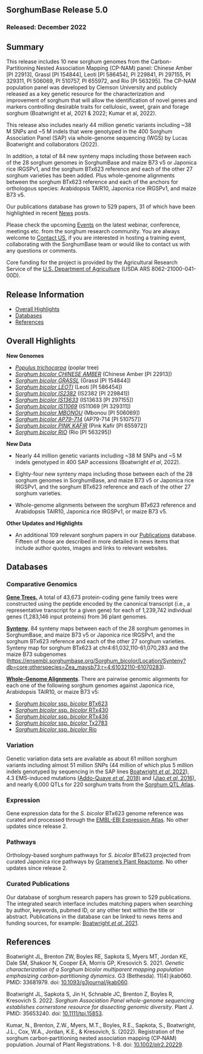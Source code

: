 ## SorghumBase Release 5.0
### Released: December 2022
## Summary

This release includes 10 new sorghum genomes from the Carbon-Partitioning Nested Association Mapping (CP-NAM) panel: Chinese Amber [PI 22913], Grassl [PI 154844], Leoti [PI 586454], PI 229841, PI 297155, PI 329311, PI 506069, PI 510757, PI 655972, and Rio [PI 563295]. 
The CP-NAM population panel was developed by Clemson University and publicly released as a key genetic resource for the characterization and improvement of sorghum that will allow the identification of novel genes and markers controlling desirable traits for cellulosic, sweet, grain and forage sorghum (Boatwright et al, 2021 & 2022; Kumar et al, 2022).

This release also includes nearly 44 million genetic variants including ~38 M SNPs and ~5 M indels that were genotyped in the 400 Sorghum Association Panel (SAP) via whole-genome sequencing (WGS) by Lucas Boatwright and collaborators (2022).

In addition, a total of 84 new synteny maps including those between each of the 28 sorghum genomes in SorghumBase and maize B73 v5 or Japonica rice IRGSPv1, and the sorghum BTx623 reference and each of the other 27 sorghum varieties has been added. 
Plus whole-genome alignments between the sorghum BTx623 reference and each of the anchors for orthologous species: Arabidopsis TAIR10, Japonica rice IRGSPv1, and maize B73 v5.

Our publications database has grown to 529 papers, 31 of which have been highlighted in recent [News](https://www.sorghumbase.org/posts?categories=research-highlights) posts. 

Please check the upcoming [Events](https://www.sorghumbase.org/events) on the latest webinar, conference, meetings etc. from the sorghum research community. You are always welcome to [Contact US](https://www.sorghumbase.org/contact), if you are interested in hosting a training event, collaborating with the SorghumBase team or would like to contact us with any questions or comments. 

Core funding for the project is provided by the Agricultural Research Service of the [U.S. Department of Agriculture](http://www.usda.gov/) (USDA ARS 8062-21000-041-00D).

## Release Information
- [Overall Highlights](#overall-highlights-5)
- [Databases](#databases-5)
- [References](#references-5)

## Overall Highlights

**New Genomes**

- [_Populus trichocarpa_](https://ensembl.sorghumbase.org/Populus_trichocarpa) (poplar tree)
- [_Sorghum bicolor CHINESE AMBER_](https://ensembl.sorghumbase.org/Sorghum_chineseamber) (Chinese Amber [PI 22913])
- [_Sorghum bicolor GRASSL_](https://ensembl.sorghumbase.org/Sorghum_chineseamber) (Grassl [PI 154844])
- [_Sorghum bicolor LEOTI_](https://ensembl.sorghumbase.org/Sorghum_chineseamber) (Leoti [PI 586454])
- [_Sorghum bicolor IS2382_](https://ensembl.sorghumbase.org/Sorghum_chineseamber) (IS2382 [PI 229841])
- [_Sorghum bicolor  IS13633_](https://ensembl.sorghumbase.org/Sorghum_chineseamber) (IS13633 [PI 297155])
- [_Sorghum bicolor IS11069_](https://ensembl.sorghumbase.org/Sorghum_chineseamber) (IS11069 [PI 329311])
- [_Sorghum bicolor MBONOU_](https://ensembl.sorghumbase.org/Sorghum_chineseamber) (Mbonou [PI 506069])
- [_Sorghum bicolor AP79-714_](https://ensembl.sorghumbase.org/Sorghum_chineseamber) (AP79-714 [PI 510757])
- [_Sorghum bicolor PINK KAFIR_](https://ensembl.sorghumbase.org/Sorghum_chineseamber) (Pink Kafir [PI 655972])
- [_Sorghum bicolor RIO_](https://ensembl.sorghumbase.org/Sorghum_chineseamber) (Rio [PI 563295])


**New Data**

- Nearly 44 million genetic variants including ~38 M SNPs and ~5 M indels genotyped in 400 SAP accessions (Boatwright _et al_, 2022).

- Eighty-four new synteny maps including those between each of the 28 sorghum genomes in SorghumBase, and maize B73 v5 or Japonica rice IRGSPv1, and the sorghum BTx623 reference and each of the other 27 sorghum varieties.

- Whole-genome alignments between the sorghum BTx623 reference and Arabidopsis TAIR10, Japonica rice IRGSPv1, or maize B73 v5.

**Other Updates and Highlights**

- An additional 109 relevant sorghum papers in our [Publications](https://www.sorghumbase.org/publications) database. Fifteen of those are described in more detailed in news items that include author quotes, images and links to relevant websites.


## Databases
### Comparative Genomics

[**Gene Trees.**](https://ensembl.sorghumbase.org/prot_tree_stats.html) A total of
43,673 protein-coding gene family trees were constructed using the peptide encoded by
the canonical transcript (i.e., a representative transcript for a given gene) for each
of 1,239,742 individual genes (1,283,146 input proteins) from 36 plant genomes.

[**Synteny**](https://ensembl.sorghumbase.org/compara_analyses.html).
84 synteny maps between each of the 28 sorghum genomes in SorghumBase, and maize B73 v5 or Japonica rice IRGSPv1, and the sorghum BTx623 reference and each of the other 27 sorghum varieties. Synteny map for sorghum BTx623 at chr4:61,032,110-61,070,283 and the maize B73 subgenomes (https://ensembl.sorghumbase.org/Sorghum_bicolor/Location/Synteny?db=core;otherspecies=Zea_maysb73;r=4:61032110-61070283).

[**Whole-Genome Alignments**](https://ensembl.sorghumbase.org/compara_analyses.html).
There are pairwise genomic alignments for each one of the following sorghum genomes against Japonica rice, Arabidopsis TAIR10, or maize B73 v5:

- [_Sorghum bicolor_ ssp. _bicolor_ BTx623](https://ensembl.sorghumbase.org/Sorghum_bicolor/Location/Compara_Alignments/Image?align=1;db=core;otherspecies=Zea_maysb73;r=4:41625307-41663480;time=1668636258419.419)
- [_Sorghum bicolor_ ssp. _bicolor_ RTx430](https://ensembl.sorghumbase.org/sorghum_tx430nano/Location/Compara_Alignments/Image?align=30;db=core;r=Scaffold_2:9298671-9344179)
- [_Sorghum bicolor_ ssp. _bicolor_ RTx436](https://ensembl.sorghumbase.org/sorghum_tx436pac/Location/Compara_Alignments/Image?align=29;db=core;r=4:40945993-40992222)
- [_Sorghum bicolor_ ssp. _bicolor_ Tx2783](https://ensembl.sorghumbase.org/sorghum_tx2783pac/Location/Compara_Alignments/Image?align=28;db=core;r=4:38544936-38590672)
- [_Sorghum bicolor_ ssp. _bicolor_ Rio](https://ensembl.sorghumbase.org/sorghum_rio/Location/Compara_Alignments/Image?align=31;db=core;r=4:37447216-37493025)


### Variation

Genetic variation data sets are available as about 61 million sorghum variants including
almost 51 million SNPs (44 million of which plus 5 million indels genotyped by sequencing
in the SAP lines [Boatwright _et al_, 2022](https://www.sorghumbase.org/post/whole-genome-sequencing-of-400-sorghum-association-panel-sap-accessions-establishes-a-crucial-resource-for-dissecting-genomic-diversity-in-sorghum)), 
4.3 EMS-induced mutations [(Addo-Quaye _et al_, 2018)](https://www.sorghumbase.org/paper/19942) and [(Jiao _et al_, 2016)](https://sorghumbase.org/paper/a-sorghum-mutant-resource-as-an-efficient-platform-for-gene-discovery-in-grasses), 
and nearly 6,000 QTLs for 220 sorghum traits from the [Sorghum QTL Atlas](https://aussorgm.org.au/).

### Expression

Gene expression data for the _S. bicolor_ BTx623 genome reference was curated and
processed through the [EMBL-EBI Expression Atlas](https://www.ebi.ac.uk/gxa/plant/experiments). No other updates since release 2.

### Pathways

Orthology-based sorghum pathways for _S. bicolor_ BTx623 projected from curated Japonica rice pathways by [Gramene’s Plant Reactome](https://plantreactome.gramene.org/). No other updates since release 2.

### Curated Publications

Our database of sorghum research papers has grown to 529 publications. The integrated search interface includes matching papers when searching by author, keywords, pubmed ID, or any other text within the title or abstract. 
Publications in the database can be linked to news items and funding sources, for example: [Boatwright _et al_, 2021](https://www.sorghumbase.org/post/whole-genome-sequencing-of-400-sorghum-association-panel-sap-accessions-establishes-a-crucial-resource-for-dissecting-genomic-diversity-in-sorghum).


## References

Boatwright JL, Brenton ZW, Boyles RE, Sapkota S, Myers MT, Jordan KE, Dale SM, Shakoor N, Cooper EA, Morris GP, Kresovich S. 2021. _Genetic characterization of a Sorghum bicolor multiparent mapping population emphasizing carbon-partitioning dynamics._ G3 (Bethesda). 11(4):jkab060. PMID: 33681979. doi: [10.1093/g3journal/jkab060](https://doi.org/10.1093/g3journal/jkab060). 

Boatwright JL, Sapkota S, Jin H, Schnable JC, Brenton Z, Boyles R, Kresovich S. 2022. _Sorghum Association Panel whole-genome sequencing establishes cornerstone resource for dissecting genomic diversity_. Plant J. PMID: 35653240. 
doi: [10.1111/tpj.15853](https://doi.org/10.1111/tpj.15853).

Kumar, N., Brenton, Z.W., Myers, M.T., Boyles, R.E., Sapkota, S., Boatwright, J.L., Cox, W.A., Jordan, K.E., & Kresovich, S. (2022). Registration of the sorghum carbon‐partitioning nested association mapping (CP‐NAM) population. Journal of Plant Registrations. 1-8. doi: [10.1002/plr2.20229](https://doi.org/10.1002/plr2.20229).


